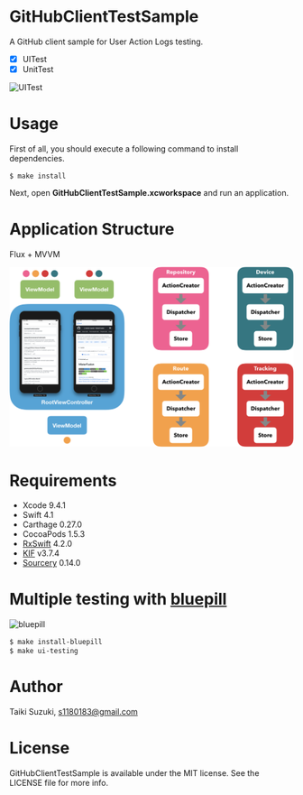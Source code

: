 # GitHubClientTestSample

A GitHub client sample for User Action Logs testing.

- [x] UITest
- [x] UnitTest

![UITest](./Images/uitest.gif)

# Usage

First of all, you should execute a following command to install dependencies.

```
$ make install
```

Next, open **GitHubClientTestSample.xcworkspace** and run an application.

# Application Structure

Flux + MVVM

![structure](./Images/structure.png)

# Requirements

- Xcode 9.4.1
- Swift 4.1
- Carthage 0.27.0
- CocoaPods 1.5.3
- [RxSwift](https://github.com/ReactiveX/RxSwift) 4.2.0
- [KIF](https://github.com/kif-framework/KIF) v3.7.4
- [Sourcery](https://github.com/krzysztofzablocki/Sourcery) 0.14.0

# Multiple testing with [bluepill](https://github.com/linkedin/bluepill)

![bluepill](./Images/bluepill.gif)

```
$ make install-bluepill
$ make ui-testing
```

# Author

Taiki Suzuki, s1180183@gmail.com

# License

GitHubClientTestSample is available under the MIT license. See the LICENSE file for more info.
